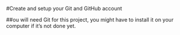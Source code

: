 #Create and setup your Git and GitHub account

##ou will need Git for this project, you might have to install it on your computer if it’s not done yet.

